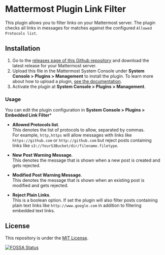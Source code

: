 # Mattermost Plugin Link Filter

This plugin allows you to filter links on your Mattermost server. The plugin checks all links in messages for matches against the configured `Allowed Protocols list`.

## Installation

1. Go to the [releases page of this Github repository](https://github.com/Brightscout/mattermost-plugin-link-filter/releases) and download the latest release for your Mattermost server.
2. Upload this file in the Mattermost System Console under **System Console > Plugins > Management** to install the plugin. To learn more about how to upload a plugin, [see the documentation](https://docs.mattermost.com/administration/plugins.html#plugin-uploads).
3. Activate the plugin at **System Console > Plugins > Management**.


### Usage

You can edit the plugin configuration in **System Console > Plugins > Embedded Link Filter***
* **Allowed Protocols list**.<br>
  This denotes the list of protocols to allow, separated by commas.<br/>
 For example, `http,https` will allow messages with links like `https://github.com` or `http://github.com` but reject posts containing links like `s3://YourS3Bucket/dir/filename.filetype`.

* **New Post Warning Message**.<br>
  This denotes the message that is shown when a new post is created and gets rejected.

* **Modified Post Warning Message**.<br>
  This denotes the message that is shown when an existing post is modified and gets rejected.

* **Reject Plain Links**.<br>
  This is a boolean option. If set the plugin will also filter posts containing plain text links like `http://www.google.com` in addition to filtering embedded text links.

## License

This repository is under the [MIT License](https://github.com/Brightscout/mattermost-plugin-link-filter/blob/main/LICENSE).

[![FOSSA Status](https://app.fossa.com/api/projects/git%2Bgithub.com%2FBrightscout%2Fmattermost-plugin-link-filter.svg?type=large)](https://app.fossa.com/projects/git%2Bgithub.com%2FBrightscout%2Fmattermost-plugin-link-filter?ref=badge_large)
